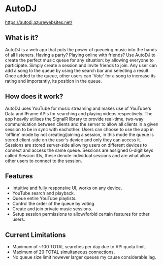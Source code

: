 # AutoDJ
https://autodj.azurewebsites.net/

## What is it?
AutoDJ is a web app that puts the power of queueing music into the hands of all listeners. Having a party? Playing online with friends? Use AutoDJ to create the perfect music queue for any situation: by allowing everyone to participate. Simply create a session and invite friends to join. Any user can add a song to the queue by using the search bar and selecting a result. Once added to the queue, other users can 'Vote' for a song to increase its rating and importantly, its position in the queue.

## How does it work?
AutoDJ uses YouTube for music streaming and makes use of YouTube's Data and IFrame APIs for searching and playing videos respectively. The app heavily utilises the SignalR library  to provide real-time, two-way communication between clients and the server to allow all clients in a given session to be in sync with eachother. Users can choose to use the app in 'offline' mode by not creating/joining a session, in this mode the queue is stored client-side on the user's device and only they can access it. Sessions are stored server-side allowing users on different devices to connect and access the same queue. Sessions are assigned 6-digit keys called Session IDs, these denote individual sessions and are what allow other users to connect to the session.

## Features
- Intuitive and fully responsive UI, works on any device.
- YouTube search and playback.
- Queue entire YouTube playlists.
- Control the order of the queue by voting.
- Create and join private music sessions.
- Setup session permissions to allow/forbid certain features for other users.

## Current Limitations
- Maximum of ~100 TOTAL searches per day due to API quota limit.
- Maximum of 20 TOTAL simultaneous connections.
- No queue size limit however larger queues my cause considerable lag.

